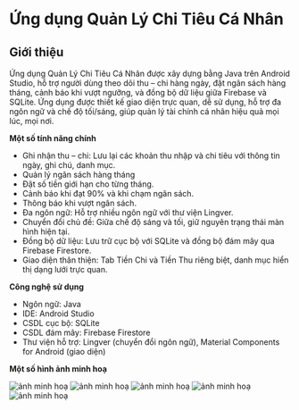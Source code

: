 # Ứng dụng Quản Lý Chi Tiêu Cá Nhân

## Giới thiệu
Ứng dụng Quản Lý Chi Tiêu Cá Nhân được xây dựng bằng Java trên Android Studio, hỗ trợ người dùng theo dõi thu – chi hàng ngày, đặt ngân sách hàng tháng, cảnh báo khi vượt ngưỡng, và đồng bộ dữ liệu giữa Firebase và SQLite. Ứng dụng được thiết kế giao diện trực quan, dễ sử dụng, hỗ trợ đa ngôn ngữ và chế độ tối/sáng, giúp quản lý tài chính cá nhân hiệu quả mọi lúc, mọi nơi.

**Một số tính năng chính**
- Ghi nhận thu – chi: Lưu lại các khoản thu nhập và chi tiêu với thông tin ngày, ghi chú, danh mục.
- Quản lý ngân sách hàng tháng
- Đặt số tiền giới hạn cho từng tháng.
- Cảnh báo khi đạt 90% và khi chạm ngân sách.
- Thông báo khi vượt ngân sách.
- Đa ngôn ngữ: Hỗ trợ nhiều ngôn ngữ với thư viện Lingver.
- Chuyển đổi chủ đề: Giữa chế độ sáng và tối, giữ nguyên trạng thái màn hình hiện tại.
- Đồng bộ dữ liệu: Lưu trữ cục bộ với SQLite và đồng bộ đám mây qua Firebase Firestore.
- Giao diện thân thiện: Tab Tiền Chi và Tiền Thu riêng biệt, danh mục hiển thị dạng lưới trực quan.

**Công nghệ sử dụng**
- Ngôn ngữ: Java
- IDE: Android Studio
- CSDL cục bộ: SQLite
- CSDL đám mây: Firebase Firestore
- Thư viện hỗ trợ: Lingver (chuyển đổi ngôn ngữ), Material Components for Android (giao diện)

**Một số hình ảnh minh hoạ**

![ảnh minh hoạ](https://github.com/honganhngyn/Personal-financial-management/blob/main/result/Picture1.png)
![ảnh minh hoạ](https://github.com/honganhngyn/Personal-financial-management/blob/main/result/Picture2.png)
![ảnh minh hoạ](https://github.com/honganhngyn/Personal-financial-management/blob/main/result/Picture3.png)
![ảnh minh hoạ](https://github.com/honganhngyn/Personal-financial-management/blob/main/result/Picture4.png)
![ảnh minh hoạ](https://github.com/honganhngyn/Personal-financial-management/blob/main/result/Picture5.png)

